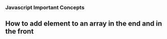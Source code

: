 ### Javascript Important Concepts ###


## How to add element to an array in the end and in the front ## 
